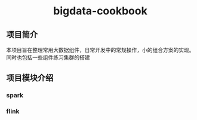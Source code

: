# <center> bigdata-cookbook

## 项目简介

本项目旨在整理常用大数据组件，日常开发中的常规操作，小的组合方案的实现。同时也包括一些组件练习集群的搭建

## 项目模块介绍  

### spark 

### flink 
